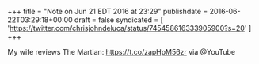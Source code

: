 +++
title = "Note on Jun 21 EDT 2016 at 23:29"
publishdate = 2016-06-22T03:29:18+00:00
draft = false
syndicated = [ 'https://twitter.com/chrisjohndeluca/status/745458616333905900?s=20' ]
+++

My wife reviews The Martian: https://t.co/zapHpM56zr via @YouTube
